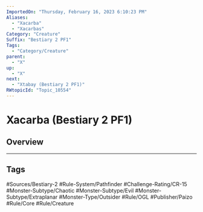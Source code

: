 ```yaml
---
ImportedOn: "Thursday, February 16, 2023 6:10:23 PM"
Aliases:
  - "Xacarba"
  - "Xacarbas"
Category: "Creature"
Suffix: "Bestiary 2 PF1"
Tags:
  - "Category/Creature"
parent:
  - "X"
up:
  - "X"
next:
  - "Xtabay (Bestiary 2 PF1)"
RWtopicId: "Topic_10554"
---
```

# Xacarba (Bestiary 2 PF1)
## Overview

---
## Tags
#Sources/Bestiary-2 #Rule-System/Pathfinder #Challenge-Rating/CR-15 #Monster-Subtype/Chaotic #Monster-Subtype/Evil #Monster-Subtype/Extraplanar #Monster-Type/Outsider #Rule/OGL #Publisher/Paizo #Rule/Core #Rule/Creature

